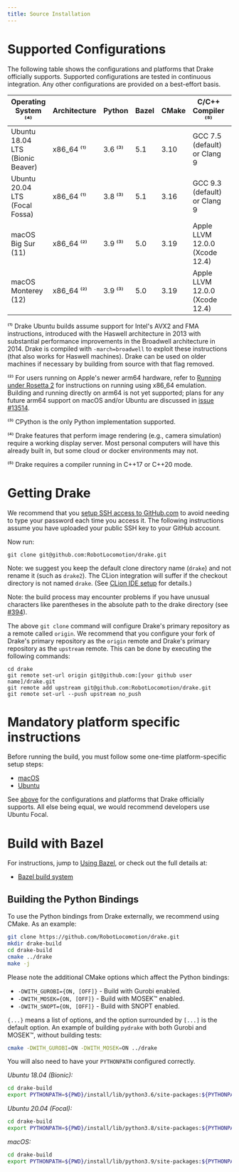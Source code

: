 ```yaml
---
title: Source Installation
---
```


# Supported Configurations

The following table shows the configurations and platforms that Drake
officially supports. Supported configurations are tested in continuous
integration. Any other configurations are provided on a best-effort basis.

| Operating System ⁽⁴⁾             | Architecture | Python  | Bazel | CMake | C/C++ Compiler ⁽⁵⁾                 | Java                          |
|----------------------------------|--------------|---------|-------|-------|------------------------------------|-------------------------------|
| Ubuntu 18.04 LTS (Bionic Beaver) | x86_64 ⁽¹⁾   | 3.6 ⁽³⁾ | 5.1   | 3.10  | GCC 7.5 (default) or Clang 9   | OpenJDK 11                    |
| Ubuntu 20.04 LTS (Focal Fossa)   | x86_64 ⁽¹⁾   | 3.8 ⁽³⁾ | 5.1   | 3.16  | GCC 9.3 (default) or Clang 9   | OpenJDK 11                    |
| macOS Big Sur (11)               | x86_64 ⁽²⁾   | 3.9 ⁽³⁾ | 5.0   | 3.19  | Apple LLVM 12.0.0 (Xcode 12.4) | AdoptOpenJDK 15 (HotSpot JVM) |
| macOS Monterey (12)              | x86_64 ⁽²⁾   | 3.9 ⁽³⁾ | 5.0   | 3.19  | Apple LLVM 12.0.0 (Xcode 12.4) | AdoptOpenJDK 15 (HotSpot JVM) |

⁽¹⁾ Drake Ubuntu builds assume support for Intel's AVX2 and FMA instructions,
introduced with the Haswell architecture in 2013 with substantial performance
improvements in the Broadwell architecture in 2014. Drake is compiled with
`-march=broadwell` to exploit these instructions (that also works for Haswell
machines). Drake can be used on older machines if necessary by building from
source with that flag removed.

⁽²⁾ For users running on Apple's newer arm64 hardware, refer to
[Running under Rosetta 2](/rosetta2.html)
for instructions on running using x86_64 emulation.
Building and running directly on arm64 is not yet supported; plans
for any future arm64 support on macOS and/or Ubuntu are discussed in
[issue #13514](https://github.com/RobotLocomotion/drake/issues/13514).

⁽³⁾ CPython is the only Python implementation supported.

⁽⁴⁾ Drake features that perform image rendering (e.g., camera simulation)
require a working display server.  Most personal computers will have this
already built in, but some cloud or docker environments may not.

⁽⁵⁾ Drake requires a compiler running in C++17 or C++20 mode.

# Getting Drake

We recommend that you [setup SSH access to GitHub.com](https://help.github.com/articles/adding-a-new-ssh-key-to-your-github-account/)
to avoid needing to type your password each time you access it. The following
instructions assume you have uploaded your public SSH key to your GitHub
account.

Now run:

```
git clone git@github.com:RobotLocomotion/drake.git
```

Note: we suggest you keep the default clone directory name (``drake``) and not
rename it (such as ``drake2``).  The CLion integration will suffer if the
checkout directory is not named ``drake``.  (See [CLion IDE setup](clion.html) for details.)

Note: the build process may encounter problems if you have unusual characters
like parentheses in the absolute path to the drake directory
(see [#394](https://github.com/RobotLocomotion/drake/issues/394)).

The above ``git clone`` command will configure Drake's primary repository as a
remote called ``origin``. We recommend that you configure your fork of Drake's
primary repository as the ``origin`` remote and Drake's primary repository as
the ``upstream`` remote. This can be done by executing the following commands:

```
cd drake
git remote set-url origin git@github.com:[your github user name]/drake.git
git remote add upstream git@github.com:RobotLocomotion/drake.git
git remote set-url --push upstream no_push
```

# Mandatory platform specific instructions

Before running the build, you must follow some one-time platform-specific
setup steps:

* [macOS](/mac.html)
* [Ubuntu](/ubuntu.html)

See [above](#supported-configurations)
for the configurations and platforms that Drake officially supports.
All else being equal, we would recommend developers use Ubuntu Focal.

# Build with Bazel

For instructions, jump to [Using Bazel](/bazel.html#developing-drake-using-bazel), or check out the
full details at:

* [Bazel build system](/bazel.html)

## Building the Python Bindings

To use the Python bindings from Drake externally, we recommend using CMake.
As an example:

```bash
git clone https://github.com/RobotLocomotion/drake.git
mkdir drake-build
cd drake-build
cmake ../drake
make -j
```

Please note the additional CMake options which affect the Python bindings:

* ``-DWITH_GUROBI={ON, [OFF]}`` - Build with Gurobi enabled.
* ``-DWITH_MOSEK={ON, [OFF]}`` - Build with MOSEK™ enabled.
* ``-DWITH_SNOPT={ON, [OFF]}`` - Build with SNOPT enabled.

``{...}`` means a list of options, and the option surrounded by ``[...]`` is
the default option. An example of building ``pydrake`` with both Gurobi and
MOSEK™, without building tests:

```bash
cmake -DWITH_GUROBI=ON -DWITH_MOSEK=ON ../drake
```

You will also need to have your ``PYTHONPATH`` configured correctly.

*Ubuntu 18.04 (Bionic):*

```bash
cd drake-build
export PYTHONPATH=${PWD}/install/lib/python3.6/site-packages:${PYTHONPATH}
```

*Ubuntu 20.04 (Focal):*

```bash
cd drake-build
export PYTHONPATH=${PWD}/install/lib/python3.8/site-packages:${PYTHONPATH}
```
*macOS:*

```bash
cd drake-build
export PYTHONPATH=${PWD}/install/lib/python3.9/site-packages:${PYTHONPATH}
```
